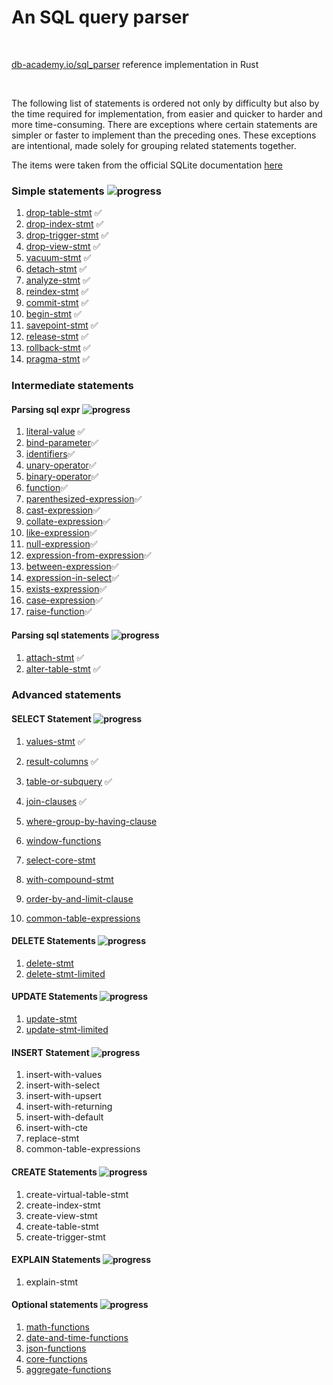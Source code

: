 # An SQL query parser

<br />

[db-academy.io/sql_parser](https://db-academy.io/sql_parser) reference implementation in Rust

<br />

The following list of statements is ordered not only by difficulty but also by
the time required for implementation, from easier and quicker to harder and 
more time-consuming. There are exceptions where certain statements are simpler
or faster to implement than the preceding ones. These exceptions are 
intentional, made solely for grouping related statements together.

The items were taken from the official SQLite documentation 
[here](https://www.sqlite.org/lang.html)

### Simple statements ![progress](https://progress-bar.xyz/14/?scale=14&suffix=%%%20(14%20of%2014)&width=140)
1. [drop-table-stmt](https://www.sqlite.org/lang_droptable.html) &#9989;
1. [drop-index-stmt](https://www.sqlite.org/lang_dropindex.html) &#9989;
1. [drop-trigger-stmt](https://www.sqlite.org/lang_droptrigger.html) &#9989;
1. [drop-view-stmt](https://www.sqlite.org/lang_dropview.html) &#9989;
1. [vacuum-stmt](https://www.sqlite.org/lang_vacuum.html) &#9989;
1. [detach-stmt](https://www.sqlite.org/lang_detach.html) &#9989;
1. [analyze-stmt](https://www.sqlite.org/lang_analyze.html) &#9989; 
1. [reindex-stmt](https://www.sqlite.org/lang_reindex.html) &#9989; 
1. [commit-stmt](https://www.sqlite.org/lang_transaction.html) &#9989;
1. [begin-stmt](https://www.sqlite.org/lang_transaction.html) &#9989;
1. [savepoint-stmt](https://www.sqlite.org/lang_savepoint.html) &#9989;
1. [release-stmt](https://www.sqlite.org/lang_savepoint.html) &#9989;
1. [rollback-stmt](https://www.sqlite.org/lang_savepoint.html) &#9989;
1. [pragma-stmt](https://www.sqlite.org/pragma.html) &#9989;

### Intermediate statements

#### Parsing sql expr ![progress](https://progress-bar.xyz/17/?scale=17&suffix=%%%20(17%20of%2017)&width=140)
1. [literal-value](https://www.sqlite.org/lang_expr.html#literalvalue) &#9989;
1. [bind-parameter](https://www.sqlite.org/lang_expr.html#bindvar)&#9989;
1. [identifiers](https://www.sqlite.org/lang_expr.html#columnname)&#9989;
1. [unary-operator](https://www.sqlite.org/lang_expr.html#unaryexp)&#9989;
1. [binary-operator](https://www.sqlite.org/lang_expr.html#binaryexp)&#9989;
1. [function](https://www.sqlite.org/lang_expr.html#function.html)&#9989;
1. [parenthesized-expression](https://www.sqlite.org/lang_expr.html#parenexp)&#9989;
1. [cast-expression](https://www.sqlite.org/lang_expr.html#cast)&#9989;
1. [collate-expression](https://www.sqlite.org/lang_expr.html#collateexp)&#9989;
1. [like-expression](https://www.sqlite.org/lang_expr.html#likeexp)&#9989;
1. [null-expression](https://www.sqlite.org/lang_expr.html#likeexp)&#9989;
1. [expression-from-expression](https://www.sqlite.org/lang_expr.html#exprlist)&#9989;
1. [between-expression](https://www.sqlite.org/lang_expr.html#betweenexp)&#9989;
1. [expression-in-select](https://www.sqlite.org/lang_expr.html#exprlist)&#9989;
1. [exists-expression](https://www.sqlite.org/lang_expr.html#exprlist)&#9989;
1. [case-expression](https://www.sqlite.org/lang_expr.html#caseexp)&#9989;
1. [raise-function](https://www.sqlite.org/lang_expr.html#raisefunc)&#9989;

#### Parsing sql statements ![progress](https://progress-bar.xyz/2/?scale=2&suffix=%%%20(2%20of%202)&width=140)
1. [attach-stmt](https://www.sqlite.org/lang_attach.html) &#9989;
1. [alter-table-stmt](https://www.sqlite.org/lang_altertable.html) &#9989;

### Advanced statements

#### SELECT Statement ![progress](https://progress-bar.xyz/4/?scale=9&suffix=%%%20(4%20of%209)&width=140)

1. [values-stmt](https://www.sqlite.org/syntax/select-core.html) &#9989;
1. [result-columns](https://www.sqlite.org/syntax/result-column.html) &#9989;
1. [table-or-subquery](https://www.sqlite.org/lang_select.html#tablename) &#9989;
1. [join-clauses](https://www.sqlite.org/syntax/join-clause.html) &#9989;
1. [where-group-by-having-clause](https://www.sqlite.org/lang_select.html#where)
1. [window-functions](https://www.sqlite.org/syntax/window-defn.html)
1. [select-core-stmt](https://www.sqlite.org/syntax/select-core.html)

1. [with-compound-stmt](https://www.sqlite.org/syntax/factored-select-stmt.html)
1. [order-by-and-limit-clause](https://www.sqlite.org/lang_select.html#orderby)
1. [common-table-expressions](https://www.sqlite.org/syntax/common-table-expression.html)

#### DELETE Statements ![progress](https://progress-bar.xyz/0/?scale=2&suffix=%%%20(0%20of%202)&width=140)
1. [delete-stmt](https://www.sqlite.org/syntax/delete-stmt.html)
1. [delete-stmt-limited](https://www.sqlite.org/syntax/delete-stmt-limited.html)

#### UPDATE Statements ![progress](https://progress-bar.xyz/0/?scale=2&suffix=%%%20(0%20of%202)&width=140)
1. [update-stmt](https://www.sqlite.org/syntax/update-stmt.html)
1. [update-stmt-limited](https://www.sqlite.org/syntax/update-stmt-limited.html)

#### INSERT Statement ![progress](https://progress-bar.xyz/0/?scale=5&suffix=%%%20(0%20of%208)&width=140)
1. insert-with-values
1. insert-with-select
1. insert-with-upsert
1. insert-with-returning
1. insert-with-default
1. insert-with-cte
1. replace-stmt
1. common-table-expressions

#### CREATE Statements ![progress](https://progress-bar.xyz/0/?scale=45&suffix=%%%20(0%20of%205)&width=140)
1. create-virtual-table-stmt
1. create-index-stmt
1. create-view-stmt
1. create-table-stmt
1. create-trigger-stmt

#### EXPLAIN Statements ![progress](https://progress-bar.xyz/0/?scale=1&suffix=%%%20(0%20of%201)&width=140)
1. explain-stmt 

#### Optional statements ![progress](https://progress-bar.xyz/0/?scale=5&suffix=%%%20(0%20of%205)&width=140)
1. [math-functions](https://www.sqlite.org/lang_mathfunc.html)
1. [date-and-time-functions](https://www.sqlite.org/lang_datefunc.html)
1. [json-functions](https://www.sqlite.org/json1.html)
1. [core-functions](https://www.sqlite.org/lang_corefunc.html)
1. [aggregate-functions](https://www.sqlite.org/lang_aggfunc.html)
